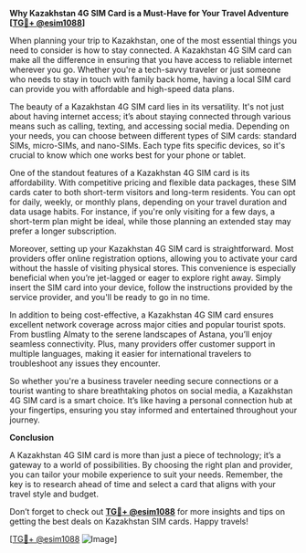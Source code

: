 **Why Kazakhstan 4G SIM Card is a Must-Have for Your Travel Adventure [[TG💪+ @esim1088](https://t.me/s/esim1088)]**

When planning your trip to Kazakhstan, one of the most essential things you need to consider is how to stay connected. A Kazakhstan 4G SIM card can make all the difference in ensuring that you have access to reliable internet wherever you go. Whether you're a tech-savvy traveler or just someone who needs to stay in touch with family back home, having a local SIM card can provide you with affordable and high-speed data plans.

The beauty of a Kazakhstan 4G SIM card lies in its versatility. It's not just about having internet access; it’s about staying connected through various means such as calling, texting, and accessing social media. Depending on your needs, you can choose between different types of SIM cards: standard SIMs, micro-SIMs, and nano-SIMs. Each type fits specific devices, so it's crucial to know which one works best for your phone or tablet.

One of the standout features of a Kazakhstan 4G SIM card is its affordability. With competitive pricing and flexible data packages, these SIM cards cater to both short-term visitors and long-term residents. You can opt for daily, weekly, or monthly plans, depending on your travel duration and data usage habits. For instance, if you're only visiting for a few days, a short-term plan might be ideal, while those planning an extended stay may prefer a longer subscription.

Moreover, setting up your Kazakhstan 4G SIM card is straightforward. Most providers offer online registration options, allowing you to activate your card without the hassle of visiting physical stores. This convenience is especially beneficial when you’re jet-lagged or eager to explore right away. Simply insert the SIM card into your device, follow the instructions provided by the service provider, and you'll be ready to go in no time.

In addition to being cost-effective, a Kazakhstan 4G SIM card ensures excellent network coverage across major cities and popular tourist spots. From bustling Almaty to the serene landscapes of Astana, you’ll enjoy seamless connectivity. Plus, many providers offer customer support in multiple languages, making it easier for international travelers to troubleshoot any issues they encounter.

So whether you're a business traveler needing secure connections or a tourist wanting to share breathtaking photos on social media, a Kazakhstan 4G SIM card is a smart choice. It’s like having a personal connection hub at your fingertips, ensuring you stay informed and entertained throughout your journey.

**Conclusion**

A Kazakhstan 4G SIM card is more than just a piece of technology; it’s a gateway to a world of possibilities. By choosing the right plan and provider, you can tailor your mobile experience to suit your needs. Remember, the key is to research ahead of time and select a card that aligns with your travel style and budget. 

Don’t forget to check out **[TG💪+ @esim1088](https://t.me/s/esim1088)** for more insights and tips on getting the best deals on Kazakhstan SIM cards. Happy travels! 

[[TG💪+ @esim1088](https://t.me/s/esim1088) ![Image](https://i.postimg.cc/Y0z9fWf4/image.png)]